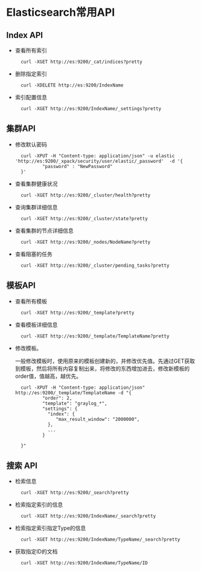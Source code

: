 # Elasticsearch常用API

## Index API

- 查看所有索引
  
        curl -XGET http://es:9200/_cat/indices?pretty

- 删除指定索引
  
        curl -XDELETE http://es:9200/IndexName

- 索引配置信息
  
        curl -XGET http://es:9200/IndexName/_settings?pretty

## 集群API

- 修改默认密码

        curl -XPUT -H "Content-type: application/json" -u elastic  'http://es:9200/_xpack/security/user/elastic/_password'  -d '{
                "password" : "NewPassword"
        }'

- 查看集群健康状况

        curl -XGET http://es:9200/_cluster/health?pretty

- 查询集群详细信息
  
        curl -XGET http://es:9200/_cluster/state?pretty

- 查看集群的节点详细信息

        curl -XGET http://es:9200/_nodes/NodeName?pretty

- 查看阻塞的任务
  
        curl -XGET http://es:9200/_cluster/pending_tasks?pretty

## 模板API

- 查看所有模板
  
        curl -XGET http://es:9200/_template?pretty

- 查看模板详细信息

        curl -XGET http://es:9200/_template/TemplateName?pretty

- 修改模板。 

  一般修改模板时，使用原来的模板创建新的，并修改优先值。先通过GET获取到模板，然后将所有内容复制出来，将修改的东西增加进去，修改新模板的order值，值越高，越优先。

        curl -XPUT -H "Content-type: application/json" http://es:9200/_template/TemplateName -d "{
                "order": 2,
                "template": "graylog_*",
                "settings": {
                  "index": {
            	     "max_result_window": "2000000",
                  },
                  ...
                }

        }"

## 搜索 API

- 检索信息

        curl -XGET http://es:9200/_search?pretty

- 检索指定索引的信息

        curl -XGET http://es:9200/IndexName/_search?pretty

- 检索指定索引指定Type的信息

        curl -XGET http://es:9200/IndexName/TypeName/_search?pretty

- 获取指定ID的文档
        
        curl -XGET http://es:9200/IndexName/TypeName/ID